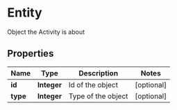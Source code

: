 

# Entity

Object the Activity is about

## Properties

| Name | Type | Description | Notes |
|------------ | ------------- | ------------- | -------------|
|**id** | **Integer** | Id of the object |  [optional] |
|**type** | **Integer** | Type of the object |  [optional] |



